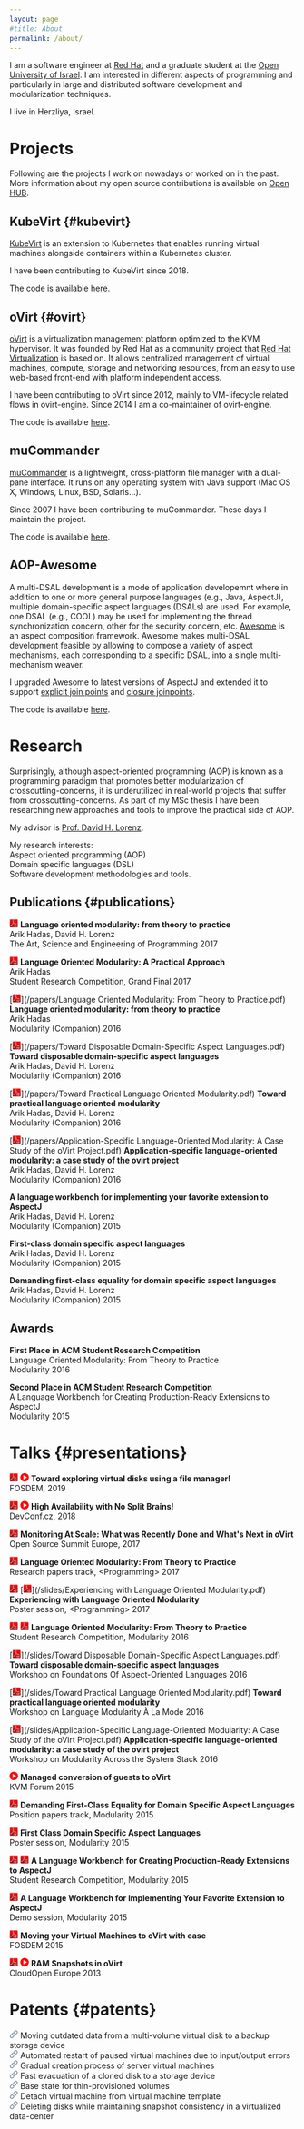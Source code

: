 ```yaml
---
layout: page
#title: About
permalink: /about/
---
```


I am a software engineer at [Red Hat](https://www.redhat.com) and a graduate student at the [Open University of Israel](http://www.openu.ac.il). I am interested in different aspects of programming and particularly in large and distributed software development and modularization techniques.

I live in Herzliya, Israel.

# Projects
Following are the projects I work on nowadays or worked on in the past.  
More information about my open source contributions is available on [Open HUB](https://www.openhub.net/accounts/Arik_Hadas/).

## KubeVirt {#kubevirt}
[KubeVirt](https://kubevirt.io) is an extension to Kubernetes that enables running virtual machines alongside containers within a Kubernetes cluster.  

I have been contributing to KubeVirt since 2018.  

The code is available [here](https://github.com/kubevirt).

## oVirt {#ovirt}
[oVirt](http://www.ovirt.org) is a virtualization management platform optimized to the KVM hypervisor. It was founded by Red Hat as a community project that [Red Hat Virtualization](https://www.redhat.com/en/technologies/virtualization/enterprise-virtualization) is based on. It allows centralized management of virtual machines, compute, storage and networking resources, from an easy to use web-based front-end with platform independent access.

I have been contributing to oVirt since 2012, mainly to VM-lifecycle related flows in ovirt-engine. Since 2014 I am a co-maintainer of ovirt-engine.  

The code is available [here](https://github.com/ovirt).

## muCommander
[muCommander](http://www.mucommander.com) is a lightweight, cross-platform file manager with a dual-pane interface. It runs on any operating system with Java support (Mac OS X, Windows, Linux, BSD, Solaris...).

Since 2007 I have been contributing to muCommander. These days I maintain the project.

The code is available [here](https://github.com/mucommander).

## AOP-Awesome
A multi-DSAL development is a mode of application developemnt where in addition to one or more general purpose languages (e.g., Java, AspectJ), multiple domain-specific aspect languages (DSALs) are used. For example, one DSAL (e.g., COOL) may be used for implementing the thread synchronization concern, other for the security concern, etc. [Awesome](http://aop.cslab.openu.ac.il/research/awesome) is an aspect composition framework. Awesome makes multi-DSAL development feasible by allowing to compose a variety of aspect mechanisms, each corresponding to a specific DSAL, into a single multi-mechanism weaver.

I upgraded Awesome to latest versions of AspectJ and extended it to support [explicit join points](http://dl.acm.org/citation.cfm?id=1294335&dl=ACM&coll=DL&CFID=596909188&CFTOKEN=29117700) and [closure joinpoints](http://dl.acm.org/citation.cfm?id=1960291&dl=ACM&coll=DL&CFID=596909188&CFTOKEN=29117700).

The code is available [here](https://github.com/OpenUniversity).

# Research
Surprisingly, although aspect-oriented programming (AOP) is known as a programming paradigm that promotes better modularization of crosscutting-concerns, it is underutilized in real-world projects that suffer from crosscutting-concerns. As part of my MSc thesis I have been researching new approaches and tools to improve the practical side of AOP.

My advisor is [Prof. David H. Lorenz](https://www.google.co.il/url?sa=t&rct=j&q=&esrc=s&source=web&cd=1&cad=rja&uact=8&ved=0ahUKEwj99_6MtPDLAhXCtBoKHYMZAq4QFggbMAA&url=http%3A%2F%2Fwww.openu.ac.il%2Fhome%2Florenz%2F&usg=AFQjCNGqw4RqD7ImwOsYSo0A5HQ8S9t6kQ&sig2=c2oRZVQhU4g4CqAoujmVgA).

My research interests:  
Aspect oriented programming (AOP)  
Domain specific languages (DSL)  
Software development methodologies and tools.

## Publications {#publications}
[<img src="/images/pdf.png" width="15">](https://arxiv.org/ftp/arxiv/papers/1703/1703.10858.pdf)
**Language oriented modularity: from theory to practice**  
Arik Hadas, David H. Lorenz  
The Art, Science and Engineering of Programming 2017  

[<img src="/images/pdf.png" width="15">](http://src.acm.org/binaries/content/assets/src/2016/arikhadas.pdf)
**Language Oriented Modularity: A Practical Approach**  
Arik Hadas  
Student Research Competition, Grand Final 2017  

[<img src="/images/pdf.png" width="15">](/papers/Language Oriented Modularity: From Theory to Practice.pdf)
**Language oriented modularity: from theory to practice**  
Arik Hadas  
Modularity (Companion) 2016  

[<img src="/images/pdf.png" width="15">](/papers/Toward Disposable Domain-Specific Aspect Languages.pdf)
**Toward disposable domain-specific aspect languages**  
Arik Hadas, David H. Lorenz  
Modularity (Companion) 2016  

[<img src="/images/pdf.png" width="15">](/papers/Toward Practical Language Oriented Modularity.pdf)
**Toward practical language oriented modularity**  
Arik Hadas, David H. Lorenz  
Modularity (Companion) 2016  

[<img src="/images/pdf.png" width="15">](/papers/Application-Specific Language-Oriented Modularity: A Case Study of the oVirt Project.pdf)
**Application-specific language-oriented modularity: a case study of the ovirt  project**  
Arik Hadas, David H. Lorenz  
Modularity (Companion) 2016  

**A language workbench for implementing your favorite extension to AspectJ**  
Arik Hadas, David H. Lorenz  
Modularity (Companion) 2015

**First-class domain specific aspect languages**  
Arik Hadas, David H. Lorenz  
Modularity (Companion) 2015

**Demanding first-class equality for domain specific aspect languages**  
Arik Hadas, David H. Lorenz  
Modularity (Companion) 2015

## Awards

**First Place in ACM Student Research Competition**  
Language Oriented Modularity: From Theory to Practice  
Modularity 2016

**Second Place in ACM Student Research Competition**  
A Language Workbench for Creating Production-Ready Extensions to AspectJ  
Modularity 2015

# Talks {#presentations}
[<img src="/images/pdf.png" width="15">](/slides/toward_exploring_virtual_disks_using_a_file_manager.pdf)
[<img src="/images/video.png" width="15">](https://video.fosdem.org/2019/H.2213/vai_towards_exploring_virtual_disks.mp4)
**Toward exploring virtual disks using a file manager!**  
FOSDEM, 2019  

[<img src="/images/pdf.png" width="15">](/slides/high_availability_with_no_split_brains.pdf)
[<img src="/images/video.png" width="15">](https://www.youtube.com/watch?v=Gh2eB06IE2A&t=2s&nohtml5=False)
**High Availability with No Split Brains!**  
DevConf.cz, 2018  

[<img src="/images/pdf.png" width="15">](/slides/monitoring_at_scale.pdf)
**Monitoring At Scale: What was Recently Done and What's Next in oVirt**  
Open Source Summit Europe, 2017  

[<img src="/images/pdf.png" width="15">](/slides/programming17.pdf)
**Language Oriented Modularity: From Theory to Practice**  
Research papers track, &lt;Programming&gt; 2017  

[<img src="/images/pdf.png" width="15">](/slides/poster_17.pdf)
[<img src="/images/pdf.png" width="15">](/slides/Experiencing with Language Oriented Modularity.pdf)
**Experiencing with Language Oriented Modularity**  
Poster session, &lt;Programming&gt; 2017  

[<img src="/images/pdf.png" width="15">](/slides/src_16.pdf)
[<img src="/images/pdf.png" width="15">](/slides/poster_src_16.pdf)
**Language Oriented Modularity: From Theory to Practice**  
Student Research Competition, Modularity 2016  

[<img src="/images/pdf.png" width="15">](/slides/Toward Disposable Domain-Specific Aspect Languages.pdf)
**Toward disposable domain-specific aspect languages**  
Workshop on Foundations Of Aspect-Oriented Languages 2016  

[<img src="/images/pdf.png" width="15">](/slides/Toward Practical Language Oriented Modularity.pdf)
**Toward practical language oriented modularity**  
Workshop on Language Modularity À La Mode 2016  

[<img src="/images/pdf.png" width="15">](/slides/Application-Specific Language-Oriented Modularity: A Case Study of the oVirt Project.pdf)
**Application-specific language-oriented modularity: a case study of the ovirt project**  
Workshop on Modularity Across the System Stack 2016  

[<img src="/images/video.png" width="15">](https://www.youtube.com/watch?v=rYrnfduAkU0&nohtml5=False)
**Managed conversion of guests to oVirt**  
KVM Forum 2015  

[<img src="/images/pdf.png" width="15">](/slides/position_15.pdf)
**Demanding First-Class Equality for Domain Specific Aspect Languages**  
Position papers track, Modularity 2015  

[<img src="/images/pdf.png" width="15">](/slides/poster_15.pdf)
**First Class Domain Specific Aspect Languages**  
Poster session, Modularity 2015  

[<img src="/images/pdf.png" width="15">](/slides/src_15.pdf)
[<img src="/images/pdf.png" width="15">](/slides/poster_src_15.pdf)
**A Language Workbench for Creating Production-Ready Extensions to AspectJ**  
Student Research Competition, Modularity 2015  

[<img src="/images/pdf.png" width="15">](/slides/demo_15.pdf)
**A Language Workbench for Implementing Your Favorite Extension to AspectJ**  
Demo session, Modularity 2015  

[<img src="/images/pdf.png" width="15">](/slides/v2v_fosdem.pdf)
**Moving your Virtual Machines to oVirt with ease**  
FOSDEM 2015  

[<img src="/images/pdf.png" width="15">](/slides/ram_snapshots.pdf)
[<img src="/images/video.png" width="15">](https://www.youtube.com/watch?v=xIhPV66uGo8)
**RAM Snapshots in oVirt**  
CloudOpen Europe 2013  

# Patents {#patents}
[<img src="/images/link.png" width="15">](https://patents.justia.com/patent/20200073551)
Moving outdated data from a multi-volume virtual disk to a backup storage device  
[<img src="/images/link.png" width="15">](https://patents.justia.com/patent/20200034255)
Automated restart of paused virtual machines due to input/output errors  
[<img src="/images/link.png" width="15">](https://patents.justia.com/patent/20190188019)
Gradual creation process of server virtual machines  
[<img src="/images/link.png" width="15">](https://patents.justia.com/patent/20190171386)
Fast evacuation of a cloned disk to a storage device  
[<img src="/images/link.png" width="15">](https://patents.justia.com/patent/20190129740)
Base state for thin-provisioned volumes  
[<img src="/images/link.png" width="15">](https://patents.justia.com/patent/20190065170)
Detach virtual machine from virtual machine template  
[<img src="/images/link.png" width="15">](https://patents.justia.com/patent/20180217765)
Deleting disks while maintaining snapshot consistency in a virtualized data-center  


